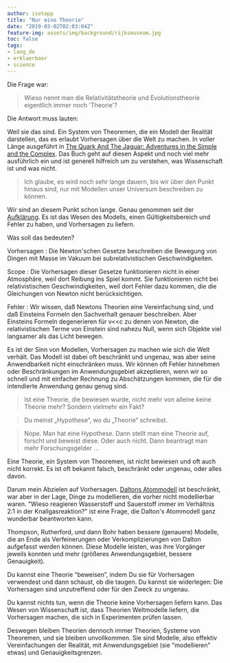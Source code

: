 ```yaml
---
author: isotopp
title: "Nur eine Theorie"
date: "2019-03-02T02:03:04Z"
feature-img: assets/img/background/rijksmuseum.jpg
toc: false
tags:
- lang_de
- erklaerbaer
- science
---
```


Die Frage war:
> Wieso nennt man die Relativitätstheorie und Evolutionstheorie eigentlich immer noch 'Theorie'?

Die Antwort muss lauten:

Weil sie das sind.
Ein System von Theoremen, die ein Modell der Realität darstellen, das es erlaubt Vorhersagen über die Welt zu machen.
In voller Länge ausgeführt in [The Quark And The Jaguar: Adventures in the Simple and the Complex](https://www.amazon.de/dp/0349106495).
Das Buch geht auf diesen Aspekt und noch viel mehr ausführlich ein und ist generell hilfreich um zu verstehen, was Wissenschaft ist und was nicht.

> Ich glaube, es wird noch sehr lange dauern, bis wir über den Punkt hinaus sind, nur mit Modellen unser Universum beschreiben zu können.

Wir sind an diesem Punkt schon lange.
Genau genommen seit der [Aufklärung](https://de.wikipedia.org/wiki/Aufklärung#Naturwissenschaften).
Es ist das Wesen des Modells, einen Gültigkeitsbereich und Fehler zu haben, und Vorhersagen zu liefern.

Was soll das bedeuten?

Vorhersagen
: Die Newton'schen Gesetze beschreiben die Bewegung von Dingen mit Masse im Vakuum bei subrelativistischen Geschwindigkeiten.

Scope
: Die Vorhersagen dieser Gesetze funktionieren nicht in einer Atmosphäre, weil dort Reibung ins Spiel kommt.
  Sie funktionieren nicht bei relativistischen Geschwindigkeiten, weil dort Fehler dazu kommen, die die Gleichungen von Newton nicht berücksichtigen.

Fehler
: Wir wissen, daß Newtons Theorien eine Vereinfachung sind, und daß Einsteins Formeln den Sachverhalt genauer beschreiben.
  Aber Einsteins Formeln degenerieren für v<<c zu denen von Newton, die relativistischen Terme von Einstein sind nahezu Null,
  wenn sich Objekte viel langsamer als das Licht bewegen.

Es ist der Sinn von Modellen, Vorhersagen zu machen wie sich die Welt verhält.
Das Modell ist dabei oft beschränkt und ungenau,
was aber seine Anwendbarkeit nicht einschränken muss.
Wir können oft Fehler hinnehmen oder Beschränkungen im Anwendungsgebiet akzeptieren, 
wenn wir so schnell und mit einfacher Rechnung zu Abschätzungen kommen, die für die intendierte Anwendung genau genug sind.

> Ist eine Theorie, die bewiesen wurde, nicht mehr von alleine keine Theorie mehr? Sondern vielmehr ein Fakt?

> Du meinst „Hypothese“, wo du „Theorie“ schreibst.

> Nope. 
> Man hat eine Hypothese. 
> Dann stellt man eine Theorie auf, forscht und beweist diese.
> Oder auch nicht.
> Dann beantragt man mehr Forschungsgelder ...

Eine Theorie, ein System von Theoremen, ist nicht bewiesen und oft auch nicht korrekt.
Es ist oft bekannt falsch, beschränkt oder ungenau, oder alles davon.

Darum mein Abzielen auf Vorhersagen.
[Daltons Atommodell](https://de.wikipedia.org/wiki/John_Dalton#Zur_Atomtheorie) ist beschränkt,
war aber in der Lage, Dinge zu modellieren, die vorher nicht modellierbar waren.
"Wieso reagieren Wasserstoff und Sauerstoff immer im Verhältnis 2:1 in der Knallgasreaktion?"
ist eine Frage, die Dalton's Atommodell ganz wunderbar beantworten kann.

Thompson, Rutherford, und dann Bohr haben bessere (genauere) Modelle, 
die an Ende als Verfeinerungen oder Verkomplizierungen von Dalton aufgefasst werden können.
Diese Modelle leisten, was ihre Vorgänger jeweils konnten und mehr (größeres Anwendungsgebiet, bessere Genauigkeit).

Du kannst eine Theorie “beweisen”, indem Du sie für Vorhersagen verwendest und dann schaust, ob die taugen.
Du kannst sie widerlegen: Die Vorhersagen sind unzutreffend oder für den Zweck zu ungenau.

Du kannst nichts tun, wenn die Theorie keine Vorhersagen liefern kann.
Das Wesen von Wissenschaft ist, dass Theorien Weltmodelle liefern, die Vorhersagen machen, die sich in Experimenten prüfen lassen.

Deswegen bleiben Theorien dennoch immer Theorien, Systeme von Theoremen,
und sie bleiben unvollkommen.
Sie sind Modelle, also effektiv Vereinfachungen der Realität,
mit Anwendungsgebiet (sie "modellieren" etwas) und Genauigkeitsgrenzen.

